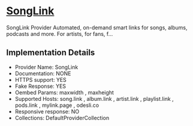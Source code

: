 # [SongLink](https://song.link)

SongLink Provider
Automated, on-demand smart links for songs, albums,
podcasts and more. For artists, for fans, f...

## Implementation Details

- Provider
Name: SongLink
- Documentation: NONE
- HTTPS support: YES
- Fake Response: YES
- Oembed Params: maxwidth , maxheight
- Supported Hosts: song.link , album.link , artist.link , playlist.link , pods.link , mylink.page , odesli.co
- Responsive response: NO
- Collections: DefaultProviderCollection


